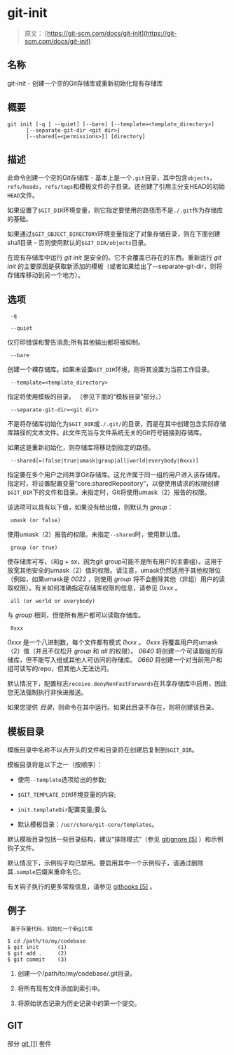 # git-init

> 原文： [https://git-scm.com/docs/git-init](https://git-scm.com/docs/git-init)

## 名称

git-init - 创建一个空的Git存储库或重新初始化现有存储库

## 概要

```
git init [-q | --quiet] [--bare] [--template=<template_directory>]
	  [--separate-git-dir <git dir>]
	  [--shared[=<permissions>]] [directory]
```

## 描述

此命令创建一个空的Git存储库 - 基本上是一个`.git`目录，其中包含`objects`，`refs/heads`，`refs/tags`和模板文件的子目录。还创建了引用主分支HEAD的初始`HEAD`文件。

如果设置了`$GIT_DIR`环境变量，则它指定要使用的路径而不是`./.git`作为存储库的基础。

如果通过`$GIT_OBJECT_DIRECTORY`环境变量指定了对象存储目录，则在下面创建sha1目录 - 否则使用默认的`$GIT_DIR/objects`目录。

在现有存储库中运行 _git init_ 是安全的。它不会覆盖已存在的东西。重新运行 _git init_ 的主要原因是获取新添加的模板（或者如果给出了--separate-git-dir，则将存储库移动到另一个地方）。

## 选项

```
 -q 
```

```
 --quiet 
```

仅打印错误和警告消息;所有其他输出都将被抑制。

```
 --bare 
```

创建一个裸存储库。如果未设置`GIT_DIR`环境，则将其设置为当前工作目录。

```
 --template=<template_directory> 
```

指定将使用模板的目录。 （参见下面的“模板目录”部分。）

```
 --separate-git-dir=<git dir> 
```

不是将存储库初始化为`$GIT_DIR`或`./.git/`的目录，而是在其中创建包含实际存储库路径的文本文件。此文件充当与文件系统无关的Git符号链接到存储库。

如果这是重新初始化，则存储库将移动到指定的路径。

```
 --shared[=(false|true|umask|group|all|world|everybody|0xxx)] 
```

指定要在多个用户之间共享Git存储库。这允许属于同一组的用户进入该存储库。指定时，将设置配置变量“core.sharedRepository”，以便使用请求的权限创建`$GIT_DIR`下的文件和目录。未指定时，Git将使用umask（2）报告的权限。

该选项可以具有以下值，如果没有给出值，则默认为 _group_：

```
 umask (or false) 
```

使用umask（2）报告的权限。未指定`--shared`时，使用默认值。

```
 group (or true) 
```

使存储库可写，（和g + sx，因为git group可能不是所有用户的主要组）。这用于放宽其他安全的umask（2）值的权限。请注意，umask仍然适用于其他权限位（例如，如果umask是 _0022_ ，则使用 _group_ 将不会删除其他（非组）用户的读取权限）。有关如何准确指定存储库权限的信息，请参见 _0xxx_ 。

```
 all (or world or everybody) 
```

与 _group_ 相同，但使所有用户都可以读取存储库。

```
 0xxx 
```

_0xxx_ 是一个八进制数，每个文件都有模式 _0xxx_ 。 _0xxx_ 将覆盖用户的umask（2）值（并且不仅松开 _group_ 和 _all_ 的权限）。 _0640_ 将创建一个可读取组的存储库，但不能写入组或其他人可访问的存储库。 _0660_ 将创建一个对当前用户和组可读写的repo，但其他人无法访问。

默认情况下，配置标志`receive.denyNonFastForwards`在共享存储库中启用，因此您无法强制执行非快进推送。

如果您提供 _目录_，则命令在其中运行。如果此目录不存在，则将创建该目录。

## 模板目录

模板目录中名称不以点开头的文件和目录将在创建后复制到`$GIT_DIR`。

模板目录将是以下之一（按顺序）：

*   使用`--template`选项给出的参数;

*   `$GIT_TEMPLATE_DIR`环境变量的内容;

*   `init.templateDir`配置变量;要么

*   默认模板目录：`/usr/share/git-core/templates`。

默认模板目录包括一些目录结构，建议“排除模式”（参见 [gitignore [5]](https://git-scm.com/docs/gitignore) ）和示例钩子文件。

默认情况下，示例钩子均已禁用。要启用其中一个示例钩子，请通过删除其`.sample`后缀来重命名它。

有关钩子执行的更多常规信息，请参见 [githooks [5]](https://git-scm.com/docs/githooks) 。

## 例子

```
 基于存量代码，初始化一个新git库
```

```
$ cd /path/to/my/codebase
$ git init      (1)
$ git add .     (2)
$ git commit    (3)
```

1.  创建一个/path/to/my/codebase/.git目录。

2.  将所有现有文件添加到索引中。

3.  将原始状态记录为历史记录中的第一个提交。

## GIT

部分 [git [1]](https://git-scm.com/docs/git) 套件